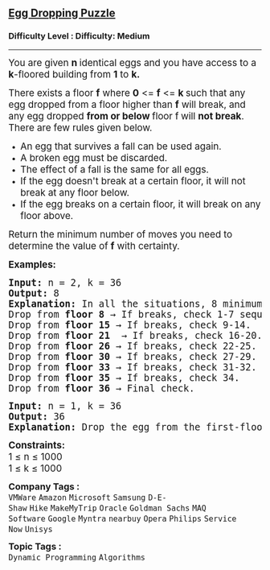 <h2><a href="https://www.geeksforgeeks.org/problems/egg-dropping-puzzle-1587115620/1?page=2&category=Dynamic%20Programming&sortBy=submissions">Egg Dropping Puzzle</a></h2><h3>Difficulty Level : Difficulty: Medium</h3><hr><div class="problems_problem_content__Xm_eO"><p><span style="font-size: 14pt;">You are given <strong>n </strong>identical eggs and you have access to a<strong> k</strong>-floored building from&nbsp;<strong>1</strong> to <strong>k.</strong></span></p>
<p><span style="font-size: 14pt;">There exists a floor <strong>f</strong> where <strong>0</strong> &lt;= <strong>f</strong> &lt;= <strong>k </strong>such that any egg dropped from a floor higher than <strong>f</strong>&nbsp;will break, and any egg dropped <strong>from or below </strong>floor f<strong>&nbsp;</strong>will <strong>not break</strong>. <br>There are few rules given below.&nbsp;</span></p>
<ul>
<li><span style="font-size: 14pt;">An egg that survives a fall can be used again.</span></li>
<li><span style="font-size: 14pt;">A broken egg must be discarded.</span></li>
<li><span style="font-size: 14pt;">The effect of a fall is the same for all eggs.</span></li>
<li><span style="font-size: 14pt;">If the egg doesn't break at a certain floor, it will not break at any floor below.</span></li>
<li><span style="font-size: 14pt;">If the egg breaks on a certain floor, it will break on any floor above.</span></li>
</ul>
<p><span style="font-size: 14pt;">Return the minimum number of moves&nbsp;<span style="box-sizing: border-box; margin: 0px; padding: 0px;">you need to determine the value of&nbsp;<strong>f</strong> with certainty</span>.</span></p>
<p><span style="font-size: 14pt;"><strong>Examples:</strong></span></p>
<pre dir="ltr"><span style="font-size: 14pt;"><strong>Input: </strong>n = 2, k = 36</span><br><span style="font-size: 14pt;"><strong>Output: </strong>8</span><br><span style="font-size: 14pt;"><strong>Explanation: </strong>In all the situations, 8 minimum moves are required to find the maximum floor. Following is the strategy to do so:<br></span><span style="font-size: 14pt;">Drop from <strong>floor 8</strong> → If breaks, check 1-7 sequentially.<br></span><span style="font-size: 14pt;">Drop from <strong>floor 15</strong> → If breaks, check 9-14.<br></span><span style="font-size: 14pt;">Drop from <strong>floor 21</strong>  → If breaks, check 16-20.<br></span><span style="font-size: 14pt;">Drop from <strong>floor 26</strong> → If breaks, check 22-25.<br></span><span style="font-size: 14pt;">Drop from <strong>floor 30</strong> → If breaks, check 27-29.<br></span><span style="font-size: 14pt;">Drop from <strong>floor 33</strong> → If breaks, check 31-32.<br></span><span style="font-size: 14pt;">Drop from <strong>floor 35 </strong>→ If breaks, check 34.<br></span><span style="font-size: 14pt;">Drop from <strong>floor 36</strong> → Final check.</span></pre>
<pre><span style="font-size: 14pt;"><strong>Input: </strong>n = 1, k = 36</span><br><span style="font-size: 14pt;"><strong>Output: </strong>36</span><br><span style="font-size: 14pt;"><strong>Explanation: </strong>Drop the egg from the first-floor window; if it survives, drop it from the second-floor window. Continue upward until it breaks. In the worst case, this method may require 36 droppings.</span></pre>
<p><span style="font-size: 14pt;"><strong>Constraints:</strong><br>1 ≤ n ≤&nbsp;1000<br>1 ≤ k ≤ 1000</span></p></div><p><span style=font-size:18px><strong>Company Tags : </strong><br><code>VMWare</code>&nbsp;<code>Amazon</code>&nbsp;<code>Microsoft</code>&nbsp;<code>Samsung</code>&nbsp;<code>D-E-Shaw</code>&nbsp;<code>Hike</code>&nbsp;<code>MakeMyTrip</code>&nbsp;<code>Oracle</code>&nbsp;<code>Goldman Sachs</code>&nbsp;<code>MAQ Software</code>&nbsp;<code>Google</code>&nbsp;<code>Myntra</code>&nbsp;<code>nearbuy</code>&nbsp;<code>Opera</code>&nbsp;<code>Philips</code>&nbsp;<code>Service Now</code>&nbsp;<code>Unisys</code>&nbsp;<br><p><span style=font-size:18px><strong>Topic Tags : </strong><br><code>Dynamic Programming</code>&nbsp;<code>Algorithms</code>&nbsp;